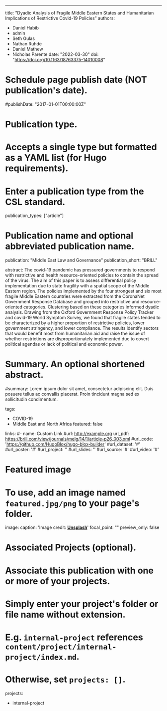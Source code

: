 ---
title: "Dyadic Analysis of Fragile Middle Eastern States and Humanitarian Implications of Restrictive Covid-19 Policies"
authors:
- Daniel Habib
- admin
- Seth Gulas
- Nathan Ruhde
- Daniel Mathew
- Nicholas Parente
date: "2022-03-30"
doi: "https://doi.org/10.1163/18763375-14010008"

# Schedule page publish date (NOT publication's date).
#publishDate: "2017-01-01T00:00:00Z"

# Publication type.
# Accepts a single type but formatted as a YAML list (for Hugo requirements).
# Enter a publication type from the CSL standard.
publication_types: ["article"]

# Publication name and optional abbreviated publication name.
publication: "Middle East Law and Governance"
publication_short: "BRILL"

abstract: The covid-19 pandemic has pressured governments to respond with restrictive and health resource-oriented policies to contain the spread of the virus. The aim of this paper is to assess differential policy implementation due to state fragility with a spatial scope of the Middle Eastern region. The policies implemented by the four strongest and six most fragile Middle Eastern countries were extracted from the CoronaNet Government Response Database and grouped into restrictive and resource-oriented categories. Clustering based on these categories informed dyadic analysis. Drawing from the Oxford Government Response Policy Tracker and covid-19 World Symptom Survey, we found that fragile states tended to be characterized by a higher proportion of restrictive policies, lower government stringency, and lower compliance. The results identify sectors that would benefit most from humanitarian aid and raise the issue of whether restrictions are disproportionately implemented due to covert political agendas or lack of political and economic power.

# Summary. An optional shortened abstract.
#summary: Lorem ipsum dolor sit amet, consectetur adipiscing elit. Duis posuere tellus ac convallis placerat. Proin tincidunt magna sed ex sollicitudin condimentum.

tags:
- COVID-19
- Middle East and North Africa
featured: false

links:
#- name: Custom Link
  #url: http://example.org
url_pdf: https://brill.com/view/journals/melg/14/1/article-p26_003.xml
#url_code: 'https://github.com/HugoBlox/hugo-blox-builder'
#url_dataset: '#'
#url_poster: '#'
#url_project: ''
#url_slides: ''
#url_source: '#'
#url_video: '#'

# Featured image
# To use, add an image named `featured.jpg/png` to your page's folder. 
image:
  caption: 'Image credit: [**Unsplash**](https://unsplash.com/photos/s9CC2SKySJM)'
  focal_point: ""
  preview_only: false

# Associated Projects (optional).
#   Associate this publication with one or more of your projects.
#   Simply enter your project's folder or file name without extension.
#   E.g. `internal-project` references `content/project/internal-project/index.md`.
#   Otherwise, set `projects: []`.
projects:
- internal-project


